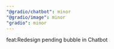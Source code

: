 ```yaml
---
"@gradio/chatbot": minor
"@gradio/image": minor
"gradio": minor
---
```


feat:Redesign pending bubble in Chatbot

